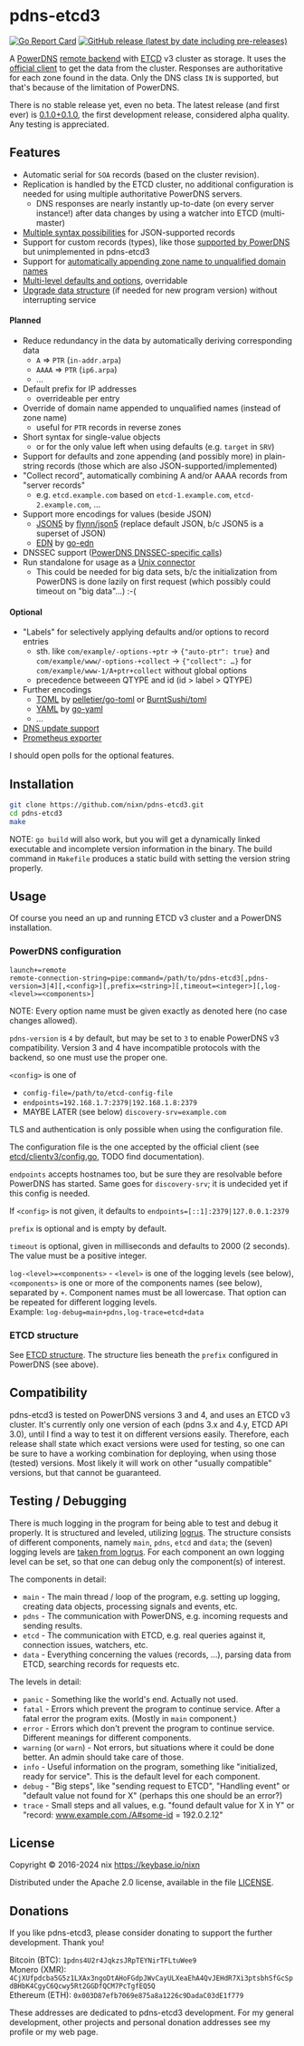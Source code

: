 # pdns-etcd3

[![Go Report Card](https://goreportcard.com/badge/github.com/nixn/pdns-etcd3)](https://goreportcard.com/report/github.com/nixn/pdns-etcd3)
[![GitHub release (latest by date including pre-releases)](https://img.shields.io/github/v/release/nixn/pdns-etcd3?include_prereleases&sort=semver&label=latest%20(pre-)release)](https://github.com/nixn/pdns-etcd3/releases)

A [PowerDNS][pdns] [remote backend][pdns-remote] with [ETCD][] v3 cluster as storage.
It uses the [official client][etcd-client] to get the data from the cluster.
Responses are authoritative for each zone found in the data.
Only the DNS class `IN` is supported, but that's because of the limitation of PowerDNS.

There is no stable release yet, even no beta. The latest release (and first ever) is [0.1.0+0.1.0][v0.1.0],
the first development release, considered alpha quality. Any testing is appreciated.

[pdns]: https://www.powerdns.com/
[pdns-remote]: https://doc.powerdns.com/authoritative/backends/remote.html
[etcd]: https://github.com/coreos/etcd/
[etcd-client]: https://github.com/coreos/etcd/tree/master/clientv3/
[v0.1.0]: https://github.com/nixn/pdns-etcd3/releases/tag/v0.1.0%2B0.1.0

## Features

* Automatic serial for `SOA` records (based on the cluster revision).
* Replication is handled by the ETCD cluster, no additional configuration is needed for using multiple authoritative PowerDNS servers.
  * DNS responses are nearly instantly up-to-date (on every server instance!) after data changes by using a watcher into ETCD (multi-master)
* [Multiple syntax possibilities](doc/ETCD-structure.md#syntax) for JSON-supported records
* Support for custom records (types), like those [supported by PowerDNS][qtypes] but unimplemented in pdns-etcd3
* Support for [automatically appending zone name to unqualified domain names](doc/ETCD-structure.md#domain-name)
* [Multi-level defaults and options](doc/ETCD-structure.md#defaults-and-options), overridable
* [Upgrade data structure](doc/ETCD-structure.md#upgrading) (if needed for new program version) without interrupting service

[qtypes]: https://doc.powerdns.com/authoritative/appendices/types.html

#### Planned

* Reduce redundancy in the data by automatically deriving corresponding data
  * `A` ⇒ `PTR` (`in-addr.arpa`)
  * `AAAA` ⇒ `PTR` (`ip6.arpa`)
  * …
* Default prefix for IP addresses
  * overrideable per entry
* Override of domain name appended to unqualified names (instead of zone name)
  * useful for `PTR` records in reverse zones
* Short syntax for single-value objects
  * or for the only value left when using defaults (e.g. `target` in `SRV`)
* Support for defaults and zone appending (and possibly more) in plain-string records (those which are also JSON-supported/implemented)
* "Collect record", automatically combining A and/or AAAA records from "server records"
  * e.g. `etcd.example.com` based on `etcd-1.example.com`, `etcd-2.example.com`, …
* Support more encodings for values (beside JSON)
  * [JSON5][] by [flynn/json5](https://github.com/flynn/json5) (replace default JSON, b/c JSON5 is a superset of JSON)
  * [EDN][] by [go-edn](https://github.com/go-edn/edn)
* DNSSEC support ([PowerDNS DNSSEC-specific calls][pdns-dnssec])
* Run standalone for usage as a [Unix connector][pdns-unix-conn]
  * This could be needed for big data sets, b/c the initialization from PowerDNS is done lazily on first request (which possibly could timeout on "big data"…) :-(

[pdns-dnssec]: https://doc.powerdns.com/authoritative/appendices/backend-writers-guide.html#dnssec-support
[pdns-unix-conn]: https://doc.powerdns.com/authoritative/backends/remote.html#unix-connector

#### Optional

* "Labels" for selectively applying defaults and/or options to record entries
  * sth. like `com/example/-options-+ptr` → `{"auto-ptr": true}` and `com/example/www/-options-+collect` → `{"collect": …}` for `com/example/www-1/A+ptr+collect` without global options
  * precedence betweeen QTYPE and id (id > label > QTYPE)
* Further encodings
  * [TOML][] by [pelletier/go-toml](https://github.com/pelletier/go-toml) or [BurntSushi/toml](https://github.com/BurntSushi/toml)
  * [YAML][] by [go-yaml](https://github.com/go-yaml/yaml)
  * …
* [DNS update support](https://doc.powerdns.com/authoritative/appendices/backend-writers-guide.html#dns-update-support)
* [Prometheus exporter](https://prometheus.io/docs/guides/go-application/)

I should open polls for the optional features.

[json5]: https://json5.org/
[edn]: https://github.com/edn-format/edn
[yaml]: http://www.yaml.org/
[toml]: https://github.com/toml-lang/toml

## Installation

```sh
git clone https://github.com/nixn/pdns-etcd3.git
cd pdns-etcd3
make
```

NOTE: `go build` will also work, but you will get a dynamically linked executable and incomplete version information in the binary.
The build command in `Makefile` produces a static build with setting the version string properly.

## Usage

Of course you need an up and running ETCD v3 cluster and a PowerDNS installation.

### PowerDNS configuration
```
launch+=remote
remote-connection-string=pipe:command=/path/to/pdns-etcd3[,pdns-version=3|4][,<config>][,prefix=<string>][,timeout=<integer>][,log-<level>=<components>]
```

NOTE: Every option name must be given exactly as denoted here (no case changes allowed).

`pdns-version` is `4` by default, but may be set to `3` to enable PowerDNS v3 compatibility.
Version 3 and 4 have incompatible protocols with the backend, so one must use the proper one.

`<config>` is one of
* `config-file=/path/to/etcd-config-file`
* `endpoints=192.168.1.7:2379|192.168.1.8:2379`
* MAYBE LATER (see below) `discovery-srv=example.com`

TLS and authentication is only possible when using the configuration file.

The configuration file is the one accepted by the official client
(see [etcd/clientv3/config.go](https://github.com/coreos/etcd/blob/master/clientv3/config.go),
TODO find documentation).

`endpoints` accepts hostnames too, but be sure they are resolvable before PowerDNS
has started. Same goes for `discovery-srv`; it is undecided yet if this config is needed.

If `<config>` is not given, it defaults to `endpoints=[::1]:2379|127.0.0.1:2379`

`prefix` is optional and is empty by default.

`timeout` is optional, given in milliseconds and defaults to 2000 (2 seconds). The value must be a positive integer.

`log-<level>=<components>` - `<level>` is one of the logging levels (see below), `<components>` is one or more of the components names (see below),
separated by `+`. Component names must be all lowercase. That option can be repeated for different logging levels.<br>
Example: `log-debug=main+pdns,log-trace=etcd+data`

### ETCD structure

See [ETCD structure](doc/ETCD-structure.md). The structure lies beneath the `prefix`
configured in PowerDNS (see above).

## Compatibility

pdns-etcd3 is tested on PowerDNS versions 3 and 4, and uses an ETCD v3 cluster.
It's currently only one version of each (pdns 3.x and 4.y, ETCD API 3.0),
until I find a way to test it on different versions easily.
Therefore, each release shall state which exact versions were used for testing,
so one can be sure to have a working combination for deploying,
when using those (tested) versions.
Most likely it will work on other "usually compatible" versions,
but that cannot be guaranteed.

## Testing / Debugging

There is much logging in the program for being able to test and debug it properly.
It is structured and leveled, utilizing [logrus][]. The structure consists of different components,
namely `main`, `pdns`, `etcd` and `data`; the (seven) logging levels are [taken from logrus][logrus-levels].
For each component an own logging level can be set, so that one can debug only the component(s) of interest.

The components in detail:
* `main` - The main thread / loop of the program, e.g. setting up logging, creating data objects, processing signals and events, etc.
* `pdns` - The communication with PowerDNS, e.g. incoming requests and sending results.
* `etcd` - The communication with ETCD, e.g. real queries against it, connection issues, watchers, etc.
* `data` - Everything concerning the values (records, ...), parsing data from ETCD, searching records for requests etc.

The levels in detail:
* `panic` - Something like the world's end. Actually not used.
* `fatal` - Errors which prevent the program to continue service. After a fatal error the program exits. (Mostly in `main` component.)
* `error` - Errors which don't prevent the program to continue service. Different meanings for different components.
* `warning` (or `warn`) - Not errors, but situations where it could be done better. An admin should take care of those.
* `info` - Useful information on the program, something like "initialized, ready for service". This is the default level for each component.
* `debug` - "Big steps", like "sending request to ETCD", "Handling event" or "default value not found for X" (perhaps this one should be an error?)
* `trace` - Small steps and all values, e.g. "found default value for X in Y" or "record: www.example.com./A#some-id = 192.0.2.12"

[logrus]: https://github.com/Sirupsen/logrus
[logrus-levels]: https://github.com/sirupsen/logrus#level-logging

## License

Copyright © 2016-2024 nix <https://keybase.io/nixn>

Distributed under the Apache 2.0 license, available in the file [LICENSE](LICENSE).

## Donations

If you like pdns-etcd3, please consider donating to support the further development. Thank you!

Bitcoin (BTC): `1pdns4U2r4JqkzsJRpTEYNirTFLtuWee9`<br>
Monero (XMR): `4CjXUfpdcba5G5z1LXAx3ngoDtAHoFGdpJWvCayULXeaEhA4QvJEHdR7Xi3ptsbhSfGcSpdBHbK4CgyC6Qcwy5Rt2GGDfQCM7PcTgfEQ5Q`<br>
Ethereum (ETH): `0x003D87efb7069e875a8a1226c9DadaC03dE1f779`

These addresses are dedicated to pdns-etcd3 development.
For my general development, other projects and personal donation addresses see my profile or my web page.
